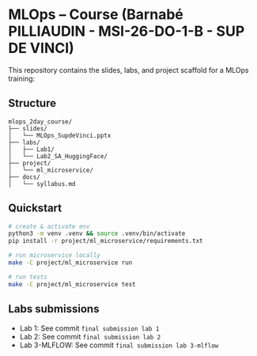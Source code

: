 # MLOps – Course (Barnabé PILLIAUDIN - MSI-26-DO-1-B - SUP DE VINCI)

This repository contains the slides, labs, and project scaffold for a  MLOps training:

## Structure

```
mlops_2day_course/
├── slides/
│   └── MLOps_SupdeVinci.pptx
├── labs/
│   ├── Lab1/
│   └── Lab2_SA_HuggingFace/
├── project/
│   └── ml_microservice/
├── docs/
│   └── syllabus.md

```

## Quickstart

```bash
# create & activate env
python3 -m venv .venv && source .venv/bin/activate
pip install -r project/ml_microservice/requirements.txt

# run microservice locally
make -C project/ml_microservice run

# run tests
make -C project/ml_microservice test
```

## Labs submissions

- Lab 1: See commit `final submission lab 1`
- Lab 2: See commit `final submission lab 2`
- Lab 3-MLFLOW: See commit `final submission lab 3-mlflow`
